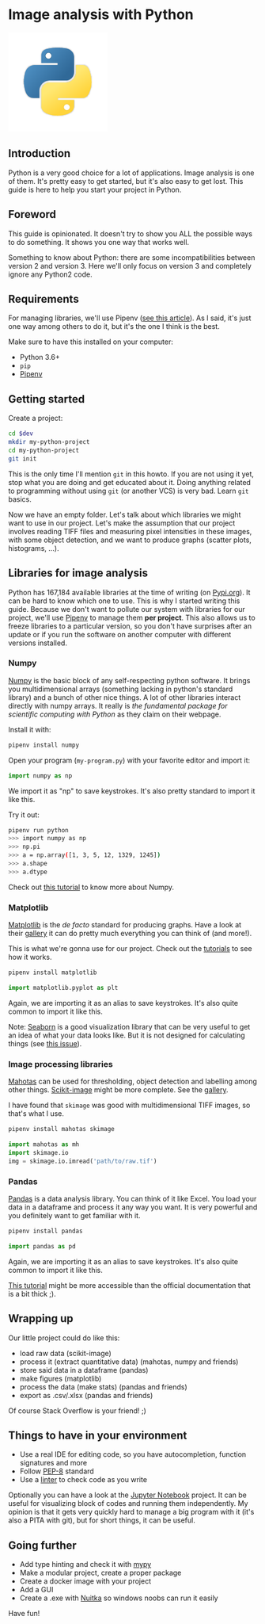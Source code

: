 # Image analysis with Python

![python](python-logo.png)

## Introduction

Python is a very good choice for a lot of applications. Image analysis is one of them. It's pretty easy to get started, but it's also easy to get lost. This guide is here to help you start your project in Python.

## Foreword

This guide is opinionated. It doesn't try to show you ALL the possible ways to do something. It shows you one way that works well.

Something to know about Python: there are some incompatibilities between version 2 and version 3. Here we'll only focus on version 3 and completely ignore any Python2 code.


## Requirements

For managing libraries, we'll use Pipenv ([see this article](https://dev.to/elabftw/stop-using-sudo-pip-install-52mn)). As I said, it's just one way among others to do it, but it's the one I think is the best.

Make sure to have this installed on your computer:

* Python 3.6+
* `pip`
* [Pipenv](https://pipenv.readthedocs.io/en/latest/)

## Getting started

Create a project:

~~~bash
cd $dev
mkdir my-python-project
cd my-python-project
git init
~~~

This is the only time I'll mention `git` in this howto. If you are not using it yet, stop what you are doing and get educated about it. Doing anything related to programming without using `git` (or another VCS) is very bad. Learn `git` basics.


Now we have an empty folder. Let's talk about which libraries we might want to use in our project. Let's make the assumption that our project involves reading TIFF files and measuring pixel intensities in these images, with some object detection, and we want to produce graphs (scatter plots, histograms, …).

## Libraries for image analysis

Python has 167,184 available libraries at the time of writing (on [Pypi.org](https://pypi.org/)). It can be hard to know which one to use. This is why I started writing this guide. Because we don't want to pollute our system with libraries for our project, we'll use [Pipenv](https://pipenv.readthedocs.io/en/latest/) to manage them **per project**. This also allows us to freeze libraries to a particular version, so you don't have surprises after an update or if you run the software on another computer with different versions installed.

### Numpy

[Numpy](http://www.numpy.org/) is the basic block of any self-respecting python software. It brings you multidimensional arrays (something lacking in python's standard library) and a bunch of other nice things. A lot of other libraries interact directly with numpy arrays. It really is _the fundamental package for scientific computing with Python_ as they claim on their webpage.

Install it with:

~~~bash
pipenv install numpy
~~~

Open your program (`my-program.py`) with your favorite editor and import it:

~~~py
import numpy as np
~~~

We import it as "np" to save keystrokes. It's also pretty standard to import it like this.

Try it out:

~~~bash
pipenv run python
>>> import numpy as np
>>> np.pi
>>> a = np.array([1, 3, 5, 12, 1329, 1245])
>>> a.shape
>>> a.dtype
~~~

Check out [this tutorial](https://docs.scipy.org/doc/numpy/user/quickstart.html) to know more about Numpy.

### Matplotlib

[Matplotlib](https://matplotlib.org/) is the _de facto_ standard for producing graphs. Have a look at their [gallery](https://matplotlib.org/gallery/index.html) it can do pretty much everything you can think of (and more!).

This is what we're gonna use for our project. Check out the [tutorials](https://matplotlib.org/tutorials/index.html) to see how it works.

~~~bash
pipenv install matplotlib
~~~

~~~py
import matplotlib.pyplot as plt
~~~

Again, we are importing it as an alias to save keystrokes. It's also quite common to import it like this.

Note: [Seaborn](https://seaborn.pydata.org/) is a good visualization library that can be very useful to get an idea of what your data looks like. But it is not designed for calculating things (see [this issue](https://github.com/mwaskom/seaborn/issues/207)).

### Image processing libraries

[Mahotas](https://mahotas.readthedocs.io/) can be used for thresholding, object detection and labelling among other things.
[Scikit-image](https://scikit-image.org/) might be more complete. See the [gallery](http://scikit-image.org/docs/stable/auto_examples/).

I have found that `skimage` was good with multidimensional TIFF images, so that's what I use.

~~~bash
pipenv install mahotas skimage
~~~

~~~py
import mahotas as mh
import skimage.io
img = skimage.io.imread('path/to/raw.tif')
~~~

### Pandas

[Pandas](https://pandas.pydata.org/) is a data analysis library. You can think of it like Excel. You load your data in a dataframe and process it any way you want. It is very powerful and you definitely want to get familiar with it.

~~~bash
pipenv install pandas
~~~

~~~py
import pandas as pd
~~~

Again, we are importing it as an alias to save keystrokes. It's also quite common to import it like this.

[This tutorial](https://www.datacamp.com/community/tutorials/pandas-tutorial-dataframe-python) might be more accessible than the official documentation that is a bit thick ;).

## Wrapping up

Our little project could do like this:

* load raw data (scikit-image)
* process it (extract quantitative data) (mahotas, numpy and friends)
* store said data in a dataframe (pandas)
* make figures (matplotlib)
* process the data (make stats) (pandas and friends)
* export as .csv/.xlsx (pandas and friends)

Of course Stack Overflow is your friend! ;)

## Things to have in your environment

* Use a real IDE for editing code, so you have autocompletion, function signatures and more
* Follow [PEP-8](https://www.python.org/dev/peps/pep-0008/) standard
* Use a [linter](https://www.pylint.org/) to check code as you write

Optionally you can have a look at the [Jupyter Notebook](https://jupyter.org/) project. It can be useful for visualizing block of codes and running them independently. My opinion is that it gets very quickly hard to manage a big program with it (it's also a PITA with git), but for short things, it can be useful.

## Going further

* Add type hinting and check it with [mypy](http://www.mypy-lang.org/)
* Make a modular project, create a proper package
* Create a docker image with your project
* Add a GUI
* Create a .exe with [Nuitka](http://nuitka.net/) so windows noobs can run it easily

Have fun!
